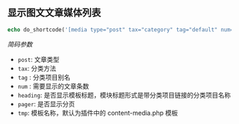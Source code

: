 ## 显示图文文章媒体列表

```php
echo do_shortcode('[media type="post" tax="category" tag="default" num="6" heading="false", pager="0" tmp="list"]');
```

*简码参数*

- `post`: 文章类型
- `tax`: 分类方法
- `tag` : 分类项目别名
- `num` : 需要显示的文章条数
- `heading`: 是否显示模板标题，模块标题形式是带分类项目链接的分类项目名称
- `pager`: 是否显示分页
- `tmp`: 模板名称，默认为插件中的 content-media.php 模板